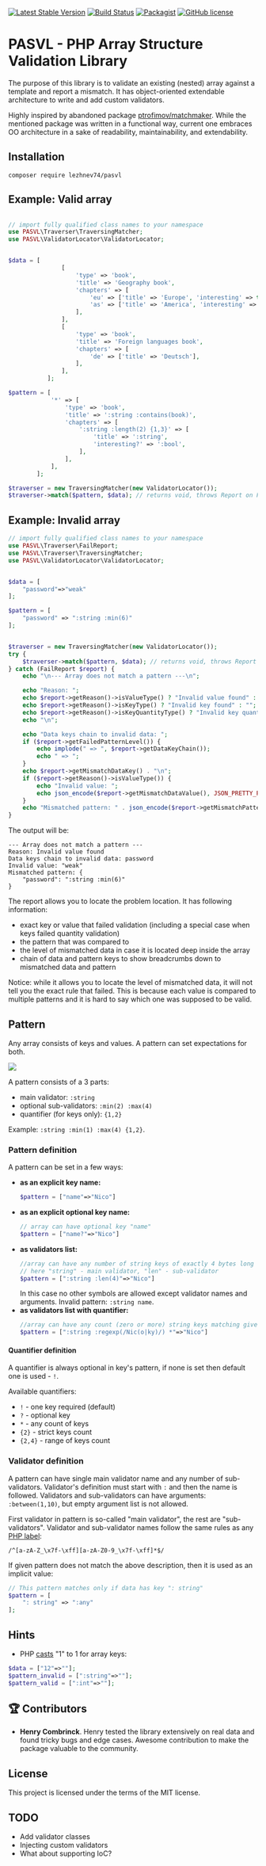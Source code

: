 [![Latest Stable Version](https://poser.pugx.org/lezhnev74/pasvl/v/stable)](https://packagist.org/packages/lezhnev74/pasvl)
[![Build Status](https://travis-ci.org/lezhnev74/pasvl.svg?branch=master)](https://travis-ci.org/lezhnev74/pasvl)
[![Packagist](https://img.shields.io/packagist/dt/lezhnev74/pasvl.svg)](https://packagist.org/packages/lezhnev74/pasvl)
[![GitHub license](https://img.shields.io/badge/license-MIT-blue.svg)](https://raw.githubusercontent.com/lezhnev74/pasvl/master/LICENSE)

# PASVL - PHP Array Structure Validation Library 

The purpose of this library is to validate an existing (nested) array against a template and report a mismatch. 
It has object-oriented extendable architecture to write and add custom validators.


Highly inspired by abandoned package [ptrofimov/matchmaker](https://github.com/ptrofimov/matchmaker). While the mentioned package was written in a functional way, current one embraces OO architecture in a sake of readability, maintainability, and extendability.  

## Installation
```
composer require lezhnev74/pasvl
```

## Example: Valid array

```php

// import fully qualified class names to your namespace
use PASVL\Traverser\TraversingMatcher;
use PASVL\ValidatorLocator\ValidatorLocator;


$data = [
               [
                   'type' => 'book',
                   'title' => 'Geography book',
                   'chapters' => [
                       'eu' => ['title' => 'Europe', 'interesting' => true],
                       'as' => ['title' => 'America', 'interesting' => false],
                   ],
               ],
               [
                   'type' => 'book',
                   'title' => 'Foreign languages book',
                   'chapters' => [
                       'de' => ['title' => 'Deutsch'],
                   ],
               ],
           ];

$pattern = [
            '*' => [
                'type' => 'book',
                'title' => ':string :contains(book)',
                'chapters' => [
                    ':string :length(2) {1,3}' => [
                        'title' => ':string',
                        'interesting?' => ':bool',
                    ],
                ],
            ],
        ];

$traverser = new TraversingMatcher(new ValidatorLocator());
$traverser->match($pattern, $data); // returns void, throws Report on Fail
```

## Example: Invalid array

```php
// import fully qualified class names to your namespace
use PASVL\Traverser\FailReport;
use PASVL\Traverser\TraversingMatcher;
use PASVL\ValidatorLocator\ValidatorLocator;


$data = [
    "password"=>"weak"
];

$pattern = [
    "password" => ":string :min(6)"
];


$traverser = new TraversingMatcher(new ValidatorLocator());
try {
    $traverser->match($pattern, $data); // returns void, throws Report on Fail   
} catch (FailReport $report) {
    echo "\n--- Array does not match a pattern ---\n";

    echo "Reason: ";
    echo $report->getReason()->isValueType() ? "Invalid value found" : "";
    echo $report->getReason()->isKeyType() ? "Invalid key found" : "";
    echo $report->getReason()->isKeyQuantityType() ? "Invalid key quantity found" : "";
    echo "\n";

    echo "Data keys chain to invalid data: ";
    if ($report->getFailedPatternLevel()) {
        echo implode(" => ", $report->getDataKeyChain());
        echo " => ";
    }
    echo $report->getMismatchDataKey() . "\n";
    if ($report->getReason()->isValueType()) {
        echo "Invalid value: ";
        echo json_encode($report->getMismatchDataValue(), JSON_PRETTY_PRINT) . "\n";
    }
    echo "Mismatched pattern: " . json_encode($report->getMismatchPattern(), JSON_PRETTY_PRINT) . "\n";
}
```

The output will be:
```
--- Array does not match a pattern ---
Reason: Invalid value found
Data keys chain to invalid data: password
Invalid value: "weak"
Mismatched pattern: {
    "password": ":string :min(6)"
}
```

The report allows you to locate the problem location. It has following information:
- exact key or value that failed validation (including a special case when keys failed quantity validation)
- the pattern that was compared to
- the level of mismatched data in case it is located deep inside the array
- chain of data and pattern keys to show breadcrumbs down to mismatched data and pattern

Notice: while it allows you to locate the level of mismatched data, it will not tell you the exact rule that failed. This is because each value is compared to multiple patterns and it is hard to say which one was supposed to be valid.

## Pattern 

Any array consists of keys and values. A pattern can set expectations for both.

![](visual.jpg)

A pattern consists of a 3 parts:
- main validator: `:string`
- optional sub-validators: `:min(2) :max(4)`
- quantifier (for keys only): `{1,2}`

Example: `:string :min(1) :max(4) {1,2}`.

### Pattern definition

A pattern can be set in a few ways:
- **as an explicit key name:**
    ```php
    $pattern = ["name"=>"Nico"]
    ```
- **as an explicit optional key name:**
    ```php
    // array can have optional key "name"
    $pattern = ["name?"=>"Nico"]
    ```
- **as validators list:**
    ```php
    //array can have any number of string keys of exactly 4 bytes long
    // here "string" - main validator, "len" - sub-validator
    $pattern = [":string :len(4)"=>"Nico"]
    ```
    In this case no other symbols are allowed except validator names and arguments. Invalid pattern: `:string name`.
- **as validators list with quantifier:**
    ```php
    //array can have any count (zero or more) string keys matching given regexp
    $pattern = [":string :regexp(/Nic(o|ky)/) *"=>"Nico"]
    ```

#### Quantifier definition
A quantifier is always optional in key's pattern, if none is set then default one is used - `!`. 

Available quantifiers:
- `!` - one key required (default)
- `?` - optional key
- `*` - any count of keys
- `{2}` - strict keys count
- `{2,4}` - range of keys count

    
### Validator definition
A pattern can have single main validator name and any number of sub-validators. Validator's definition must start with `:` and then the name is followed. Validators and sub-validators can have arguments: `:between(1,10)`, but empty argument list is not allowed. 

First validator in pattern is so-called "main validator", the rest are "sub-validators". Validator and sub-validator names follow the same rules as any [PHP label](http://www.php.net/manual/en/language.variables.basics.php):
```
/^[a-zA-Z_\x7f-\xff][a-zA-Z0-9_\x7f-\xff]*$/
```

If given pattern does not match the above description, then it is used as an implicit value:
```php
// This pattern matches only if data has key ": string"
$pattern = [
    ": string" => ":any"
];
``` 

## Hints

- PHP [casts](http://www.php.net/manual/en/language.types.array.php) "1" to 1 for array keys:
```php
$data = ["12"=>""];
$pattern_invalid = [":string"=>""];
$pattern_valid = [":int"=>""];
```

## 🏆 Contributors
- **Henry Combrinck**. Henry tested the library extensively on real data and found tricky bugs and edge cases. Awesome contribution to make the package valuable to the community.  

## License

This project is licensed under the terms of the MIT license.

## TODO
- Add validator classes
- Injecting custom validators
- What about supporting IoC?
